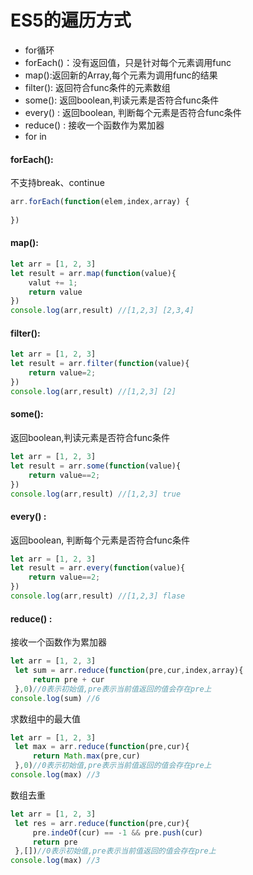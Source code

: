 # ES5的遍历方式

- for循环
- forEach()：没有返回值，只是针对每个元素调用func
- map():返回新的Array,每个元素为调用func的结果
- filter(): 返回符合func条件的元素数组
- some(): 返回boolean,判读元素是否符合func条件
- every() : 返回boolean, 判断每个元素是否符合func条件
- reduce() : 接收一个函数作为累加器
- for in

#### forEach():

不支持break、continue

```js
arr.forEach(function(elem,index,array) {
	
})
```

#### map():

```js
let arr = [1, 2, 3]
let result = arr.map(function(value){
    valut += 1;
    return value
})
console.log(arr,result) //[1,2,3] [2,3,4]
```

#### filter():

```js
let arr = [1, 2, 3]
let result = arr.filter(function(value){
    return value=2;
})
console.log(arr,result) //[1,2,3] [2]
```

#### some():

返回boolean,判读元素是否符合func条件

```js
let arr = [1, 2, 3]
let result = arr.some(function(value){
    return value==2;
})
console.log(arr,result) //[1,2,3] true
```

#### every() : 

返回boolean, 判断每个元素是否符合func条件

```js
let arr = [1, 2, 3]
let result = arr.every(function(value){
    return value==2;
})
console.log(arr,result) //[1,2,3] flase
```

#### reduce() :

 接收一个函数作为累加器

```js
let arr = [1, 2, 3]
 let sum = arr.reduce(function(pre,cur,index,array){
     return pre + cur
 },0)//0表示初始值,pre表示当前值返回的值会存在pre上
console.log(sum) //6
```

求数组中的最大值

```js
let arr = [1, 2, 3]
 let max = arr.reduce(function(pre,cur){
     return Math.max(pre,cur)
 },0)//0表示初始值,pre表示当前值返回的值会存在pre上
console.log(max) //3
```

数组去重

```js
let arr = [1, 2, 3]
 let res = arr.reduce(function(pre,cur){
     pre.indeOf(cur) == -1 && pre.push(cur)
     return pre
 },[])//0表示初始值,pre表示当前值返回的值会存在pre上
console.log(max) //3
```

   